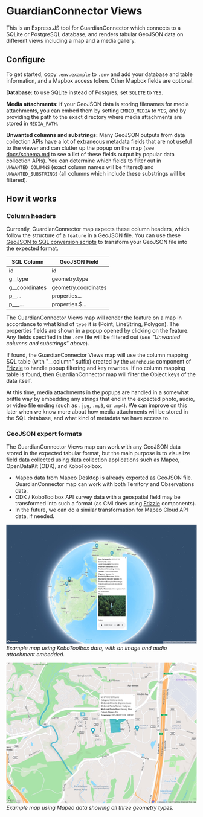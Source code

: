 # GuardianConnector Views

This is an Express.JS tool for GuardianConnector which connects to a SQLite or PostgreSQL database, and renders tabular GeoJSON data on different views including a map and a media gallery.

## Configure

To get started, copy `.env.example` to `.env` and add your database and table information, and a Mapbox access token. Other Mapbox fields are optional.

**Database:** to use SQLite instead of Postgres, set  `SQLITE` to `YES`.

**Media attachments:** if your GeoJSON data is storing filenames for media attachments, you can embed them by setting `EMBED_MEDIA` to `YES`, and by providing the path to the exact directory where media attachments are stored in `MEDIA_PATH`.

**Unwanted columns and substrings:** Many GeoJSON outputs from data collection APIs have a lot of extraneous metadata fields that are not useful to the viewer and can clutter up the popup on the map (see [docs/schema.md](docs/schema.md) to see a list of these fields output by popular data collection APIs). You can determine which fields to filter out in `UNWANTED_COLUMNS` (exact column names will be filtered) and `UNWANTED_SUBSTRINGS` (all columns which include these substrings will be filtered).

## How it works

### Column headers ###

Currently, GuardianConnector map expects these column headers, which follow the structure of a `feature` in a GeoJSON file. You can use these [GeoJSON to SQL conversion scripts](https://github.com/rudokemper/geojson-csv-sql-conversion-tools) to transform your GeoJSON file into the expected format.

| SQL Column | GeoJSON Field |
|------------|---------------|
| id         | id            |
| g\_\_type    | geometry.type |
| g\_\_coordinates | geometry.coordinates |
| p\_\_...     | properties... |
| p\_\_\_...     | properties.$... |

The GuardianConnector Views map will render the feature on a map in accordance to what kind of `type` it is (Point, LineString, Polygon). The properties fields are shown in a popup opened by clicking on the feature. Any fields specified in the `.env` file will be filtered out (*see "Unwanted columns and substrings" above*).

If found, the GuardianConnector Views map will use the column mapping SQL table (with "__column" suffix) created by the `warehouse` component of [Frizzle](https://github.com/ConservationMetrics/frizzle) to handle popup filtering and key rewrites. If no column mapping table is found, then GuardianConnector map will filter the Object keys of the data itself.

At this time, media attachments in the popups are handled in a somewhat brittle way by embedding any strings that end in the expected photo, audio, or video file ending (such as `.jpg`, `.mp3`, or `.mp4`). We can improve on this later when we know more about how media attachments will be stored in the SQL database, and what kind of metadata we have access to.

### GeoJSON export formats ###

The GuardianConnector Views map can work with any GeoJSON data stored in the expected tabular format, but the main purpose is to visualize field data collected using data collection applications such as Mapeo, OpenDataKit (ODK), and KoboToolbox. 

* Mapeo data from Mapeo Desktop is already exported as GeoJSON file. GuardianConnector map can work with both Territory and Observations data.
* ODK / KoboToolbox API survey data with a geospatial field may be transformed into such a format (as CMI does using [Frizzle](https://github.com/ConservationMetrics/frizzle) components).
* In the future, we can do a similar transformation for Mapeo Cloud API data, if needed.

![GuardianConnector map with KoboToolbox data](public/GuardianConnector-map-1.jpg)
_Example map using KoboToolbox data, with an image and audio attachment embedded._

![GuardianConnector map with Mapeo data](public/GuardianConnector-map-2.jpg)
_Example map using Mapeo data showing all three geometry types._